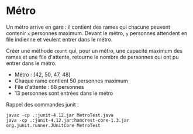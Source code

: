 # Métro

Un métro arrive en gare : il contient des rames qui chacune peuvent contenir `x` personnes maximum.
Devant le métro, `y` personnes attendent en file indienne et veulent entrer dans le métro.

Créer une méthode `count` qui, pour un métro, une capacité maximum des rames et une file d'attente, retourne le nombre de personnes qui ont pu entrer dans le métro.

* Métro : [42, 50, 47, 48]
* Chaque rame contient 50 personnes maximum
* File d'attente : 68 personnes
* 13 personnes sont entrées dans le métro


Rappel des commandes junit :

    javac -cp .:junit-4.12.jar MetroTest.java
    java -cp .:junit-4.12.jar:hamcrest-core-1.3.jar org.junit.runner.JUnitCore MetroTest
